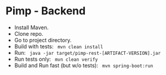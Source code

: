 # Pimp - Backend

- Install Maven.
- Clone repo.
- Go to project directory.
- Build with tests: ``` mvn clean install```
- Run: ``` java -jar target/pimp-rest-[ARTIFACT-VERSION].jar```
- Run tests only: ``` mvn clean verify```
- Build and Run fast (but w/o tests): ``` mvn spring-boot:run```
